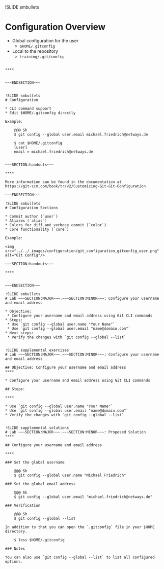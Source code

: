 !SLIDE smbullets
# Configuration Overview

* Global configuration for the user
  * `$HOME/.gitconfig`
* Local to the repository
  * `training/.git/config`


~~~SECTION:handouts~~~

****


~~~ENDSECTION~~~


!SLIDE smbullets
# Configuration

* CLI command support
* Edit $HOME/.gitconfig directly

Example:

    @@@ Sh
    $ git config --global user.email michael.friedrich@netways.de

    $ cat $HOME/.gitconfig
    [user]
    email = michael.friedrich@netways.de


~~~SECTION:handouts~~~

****

More information can be found in the documentation at
https://git-scm.com/book/tr/v2/Customizing-Git-Git-Configuration

~~~ENDSECTION~~~

!SLIDE smbullets
# Configuration Sections

* Commit author (`user`)
* Aliases (`alias`)
* Colors for diff and verbose commit (`color`)
* Core functionality (`core`)

Example:

<img src="../../_images/configuration/git_configuration_gitconfig_user.png" alt="Git Config"/>

~~~SECTION:handouts~~~

****


~~~ENDSECTION~~~

!SLIDE smbullets
# Lab ~~~SECTION:MAJOR~~~.~~~SECTION:MINOR~~~: Configure your username and email address

* Objective:
 * Configure your username and email address using Git CLI commands
* Steps:
 * Use `git config --global user.name "Your Name"`
 * Use `git config --global user.email "name@domain.com"`
* Next steps:
 * Verify the changes with `git config --global --list`


!SLIDE supplemental exercises
# Lab ~~~SECTION:MAJOR~~~.~~~SECTION:MINOR~~~: Configure your username and email address

## Objective: Configure your username and email address
****

* Configure your username and email address using Git CLI commands

## Steps:

****

* Use `git config --global user.name "Your Name"`
* Use `git config --global user.email "name@domain.com"`
* Verify the changes with `git config --global --list`


!SLIDE supplemental solutions
# Lab ~~~SECTION:MAJOR~~~.~~~SECTION:MINOR~~~: Proposed Solution
****

## Configure your username and email address

****

### Set the global username

    @@@ Sh
    $ git config --global user.name "Michael Friedrich"

### Set the global email address

    @@@ Sh
    $ git config --global user.email "michael.friedrich@netways.de"

### Verification

    @@@ Sh
    $ git config --global --list

In addition to that you can open the `.gitconfig` file in your $HOME directory.

    $ less $HOME/.gitconfig

### Notes

You can also use `git config --global --list` to list all configured options.

